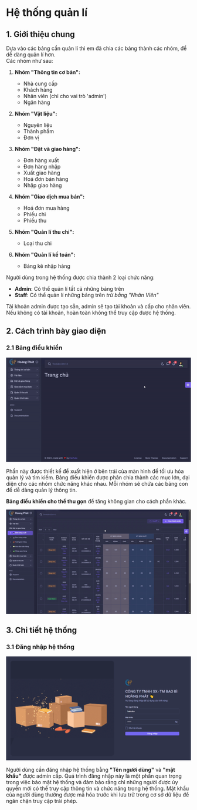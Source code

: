 # Hệ thống quản lí

## 1. Giới thiệu chung
Dựa vào các bảng cần quản lí thì em đã chia các bảng thành các nhóm, để dễ dàng quản lí hơn. <br>
Các nhóm như sau:

1. **Nhóm "Thông tin cơ bản":**
   - Nhà cung cấp
   - Khách hàng
   - Nhân viên (chỉ cho vai trò 'admin')
   - Ngân hàng

2. **Nhóm "Vật liệu":**
   - Nguyên liệu
   - Thành phẩm
   - Đơn vị

3. **Nhóm "Đặt và giao hàng":**
   - Đơn hàng xuất
   - Đơn hàng nhập
   - Xuất giao hàng
   - Hoá đơn bán hàng
   - Nhập giao hàng

4. **Nhóm "Giao dịch mua bán":**
   - Hoá đơn mua hàng
   - Phiếu chi
   - Phiếu thu

5. **Nhóm "Quản lí thu chi":**
   - Loại thu chi

6. **Nhóm "Quản lí kế toán":**
   - Bảng kê nhập hàng

Người dùng trong hệ thống được chia thành 2 loại chức năng:
- **Admin**: Có thể quản lí tất cả những bảng trên
- **Staff**: Có thể quản lí những bảng trên *trừ bằng "Nhân Viên"*

Tài khoản admin được tạo sẵn, admin sẽ tạo tài khoản và cấp cho nhân viên.
Nếu không có tài khoản, hoàn toàn không thể truy cập được hệ thống.

## 2. Cách trình bày giao diện

### 2.1 Bảng điều khiển
<p align="center"> <img src="/demo/images/dashboard.gif" alt="dashboard" /> </p>
Phần này được thiết kế để xuất hiện ở bên trái của màn hình để tối ưu hóa quản lý và tìm kiếm. Bảng điều khiển được phân chia thành các mục lớn, đại diện cho các nhóm chức năng khác nhau. Mỗi nhóm sẽ chứa các bảng con để dễ dàng quản lý thông tin.

**Bảng điều khiển cho thể thu gọn** để tăng không gian cho cách phần khác.
<p align="center"> <img src="/demo/images/dashboard-2.gif" alt="dashboard" /> </p>

## 3. Chi tiết hệ thống

### 3.1 Đăng nhập hệ thống
<p align="center"> <img src="/demo/images/login.png" alt="login" /> </p>

Người dùng cần đăng nhập hệ thống bằng **"Tên người dùng"** và **"mật khẩu"** được admin cấp. Quá trình đăng nhập này là một phần quan trọng trong việc bảo mật hệ thống và đảm bảo rằng chỉ những người được ủy quyền mới có thể truy cập thông tin và chức năng trong hệ thống. Mật khẩu của người dùng thường được mã hóa trước khi lưu trữ trong cơ sở dữ liệu để ngăn chặn truy cập trái phép.
